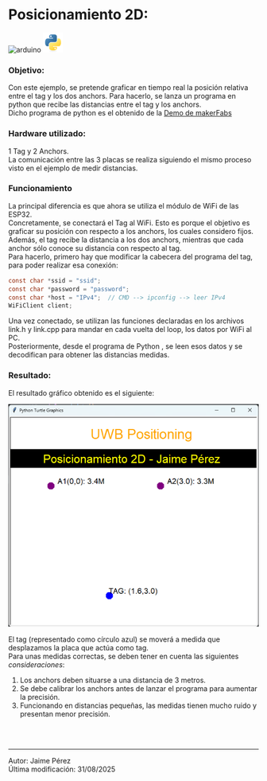 # Posicionamiento 2D:

 <img src="https://cdn.worldvectorlogo.com/logos/arduino-1.svg" alt="arduino" width="40" height="40"/> 
   <img src="https://raw.githubusercontent.com/devicons/devicon/master/icons/python/python-original.svg" alt="python" width="40" height="40"/> 


### Objetivo:  
 Con este ejemplo, se pretende graficar en tiempo real la posición relativa entre el tag y los dos anchors. 
Para hacerlo, se lanza un programa en python que recibe las distancias entre el tag y los anchors.  
Dicho programa de python es el obtenido de la [Demo de makerFabs](https://www.instructables.com/ESP32-UWB-Indoor-Positioning-Test/)


### Hardware utilizado: 
1 Tag y 2 Anchors.  
La comunicación entre las 3 placas se realiza siguiendo el mismo proceso visto en el ejemplo de medir distancias. 

### Funcionamiento
La principal diferencia es que ahora se utiliza el módulo de WiFi de las ESP32.  
Concretamente, se conectará el Tag al WiFi. Esto es porque el objetivo es graficar su posición con respecto a los anchors, los cuales considero fijos.  
Además, el tag recibe la distancia a los dos anchors, mientras que cada anchor sólo conoce su distancia con respecto al tag.  
Para hacerlo, primero hay que modificar la cabecera del programa del tag, para poder realizar esa conexión:  

```C
const char *ssid = "ssid"; 
const char *password = "password";  
const char *host = "IPv4";  // CMD --> ipconfig --> leer IPv4
WiFiClient client;
```

Una vez conectado, se utilizan las funciones declaradas en los archivos link.h y link.cpp para mandar en cada vuelta del loop, los datos por WiFi al PC.   
Posteriormente, desde el programa de Python , se leen esos datos y se decodifican para obtener las distancias medidas.

### Resultado: 
El resultado gráfico obtenido es el siguiente: 

![Imagen programa Python posicionamiento 2D](https://github.com/jimmyperezp/TFG_UWB/blob/main/03%20-%20Posicionamiento%202D/UWB_positioning_2D.png)     

El tag (representado como círculo azul) se moverá a medida que desplazamos la placa que actúa como tag.  
Para unas medidas correctas, se deben tener en cuenta las siguientes *consideraciones*:
1. Los anchors deben situarse a una distancia de 3 metros.
2. Se debe calibrar los anchors antes de lanzar el programa para aumentar la precisión. 
3. Funcionando en distancias pequeñas, las medidas tienen mucho ruido y presentan menor precisión. 



<br><br>




-------------
Autor: Jaime Pérez  
Última modificación: 31/08/2025  
